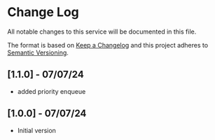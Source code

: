 # Change Log

All notable changes to this service will be documented in this file.

The format is based on [Keep a Changelog](http://keepachangelog.com/)
and this project adheres to [Semantic Versioning](http://semver.org/).

## [1.1.0] - 07/07/24

- added priority enqueue

## [1.0.0] - 07/07/24

- Initial version
